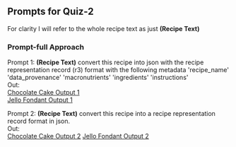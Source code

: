 ## Prompts for Quiz-2
For clarity I will refer to the whole recipe text as just **(Recipe Text)**  

### Prompt-full Approach
Prompt 1:  **(Recipe Text)** convert this recipe into json with the recipe representation record (r3) format with the following metadata 'recipe_name' 'data_provenance' 'macronutrients' 'ingredients' 'instructions'  
Out:   
[Chocolate Cake Output 1](5min_choc_cake1.json)  
[Jello Fondant Output 1](jello_marshmallow_fondant.json)

Prompt 2: **(Recipe Text)** convert this recipe into a recipe representation record format in json.  
Out:  
[Chocolate Cake Output 2](5min_choc_cake2.json)
[Jello Fondant Output 2](jello_marshmallow_fondant2.json)